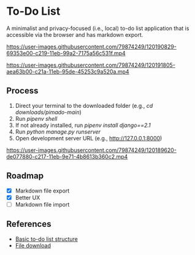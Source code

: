 # To-Do List

A minimalist and privacy-focused (i.e., local) to-do list application that is accessible via the browser and has markdown export.

https://user-images.githubusercontent.com/79874249/120190829-69353e00-c219-11eb-99a2-7175a56c531f.mp4

https://user-images.githubusercontent.com/79874249/120191805-aea63b00-c21a-11eb-95de-45253c9a520a.mp4

## Process

1. Direct your terminal to the downloaded folder (e.g., *cd downloads/pimado-main*)
2. Run *pipenv shell*
3. If not already installed, run *pipenv install django==2.1*
4. Run *python manage.py runserver*
5. Open development server URL (e.g., http://127.0.0.1:8000)

https://user-images.githubusercontent.com/79874249/120189620-de077880-c217-11eb-9e71-4b8613b360c2.mp4

## Roadmap

- [x] Markdown file export
- [x] Better UX
- [ ] Markdown file import

## References

- [Basic to-do list structure](https://youtu.be/ovql0Ui3n_I)
- [File download](https://linuxhint.com/download-the-file-in-django/)
